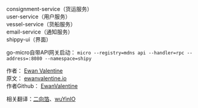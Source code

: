 consignment-service（货运服务）  
user-service（用户服务）   
vessel-service（货船服务）  
email-service（通知服务）  
shippy-ui（界面）  



go-micro自带API网关启动： `micro --registry=mdns api --handler=rpc --address=:8080 --namespace=shipy`  


作者： [Ewan Valentine](https://twitter.com/Ewan_Valentine)  
原文： [ewanvalentine.io](https://ewanvalentine.io/tag/go/)   
作者Github： [EwanValentine](https://github.com/EwanValentine)   

相关翻译：[二向箔](https://blog.dingkewz.com/post/tech/go_ewan_microservices_in_golang_part_1/)、[wuYinIO](https://wuyin.io/2018/05/10/microservices-part-1-introduction-and-consignment-service/)
